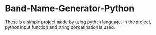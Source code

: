 # Band-Name-Generator-Python
These is a simple project made by using python language.
In the project, python input function and string concatination is used.
